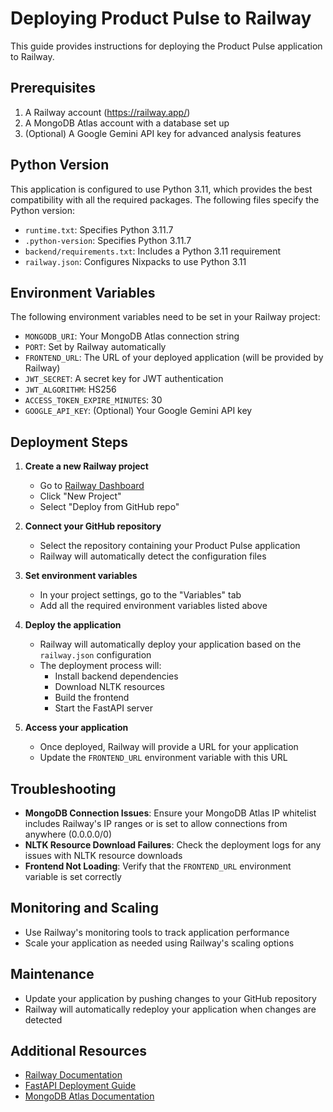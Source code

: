 # Deploying Product Pulse to Railway

This guide provides instructions for deploying the Product Pulse application to Railway.

## Prerequisites

1. A Railway account (https://railway.app/)
2. A MongoDB Atlas account with a database set up
3. (Optional) A Google Gemini API key for advanced analysis features

## Python Version

This application is configured to use Python 3.11, which provides the best compatibility with all the required packages. The following files specify the Python version:

- `runtime.txt`: Specifies Python 3.11.7
- `.python-version`: Specifies Python 3.11.7
- `backend/requirements.txt`: Includes a Python 3.11 requirement
- `railway.json`: Configures Nixpacks to use Python 3.11

## Environment Variables

The following environment variables need to be set in your Railway project:

- `MONGODB_URI`: Your MongoDB Atlas connection string
- `PORT`: Set by Railway automatically
- `FRONTEND_URL`: The URL of your deployed application (will be provided by Railway)
- `JWT_SECRET`: A secret key for JWT authentication
- `JWT_ALGORITHM`: HS256
- `ACCESS_TOKEN_EXPIRE_MINUTES`: 30
- `GOOGLE_API_KEY`: (Optional) Your Google Gemini API key

## Deployment Steps

1. **Create a new Railway project**

   - Go to [Railway Dashboard](https://railway.app/dashboard)
   - Click "New Project"
   - Select "Deploy from GitHub repo"

2. **Connect your GitHub repository**

   - Select the repository containing your Product Pulse application
   - Railway will automatically detect the configuration files

3. **Set environment variables**

   - In your project settings, go to the "Variables" tab
   - Add all the required environment variables listed above

4. **Deploy the application**

   - Railway will automatically deploy your application based on the `railway.json` configuration
   - The deployment process will:
     - Install backend dependencies
     - Download NLTK resources
     - Build the frontend
     - Start the FastAPI server

5. **Access your application**

   - Once deployed, Railway will provide a URL for your application
   - Update the `FRONTEND_URL` environment variable with this URL

## Troubleshooting

- **MongoDB Connection Issues**: Ensure your MongoDB Atlas IP whitelist includes Railway's IP ranges or is set to allow connections from anywhere (0.0.0.0/0)
- **NLTK Resource Download Failures**: Check the deployment logs for any issues with NLTK resource downloads
- **Frontend Not Loading**: Verify that the `FRONTEND_URL` environment variable is set correctly

## Monitoring and Scaling

- Use Railway's monitoring tools to track application performance
- Scale your application as needed using Railway's scaling options

## Maintenance

- Update your application by pushing changes to your GitHub repository
- Railway will automatically redeploy your application when changes are detected

## Additional Resources

- [Railway Documentation](https://docs.railway.app/)
- [FastAPI Deployment Guide](https://fastapi.tiangolo.com/deployment/)
- [MongoDB Atlas Documentation](https://docs.atlas.mongodb.com/)

